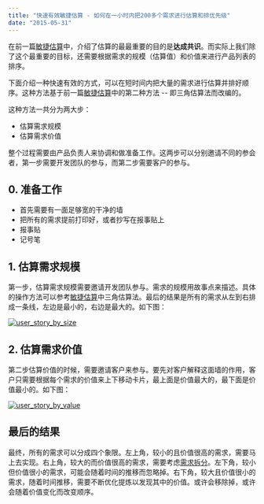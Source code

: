 ```yaml
---
title: "快速有效敏捷估算 - 如何在一小时内把200多个需求进行估算和排优先级"
date: "2015-05-31"
---
```


在前一篇[敏捷估算](http://bobjiang.com/2015/05/14/estimation_in_scrum/)中，介绍了估算的最最重要的目的是**达成共识**。而实际上我们除了这个最重要的目标，还需要根据需求的规模（估算值）和价值来进行产品列表的排序。

下面介绍一种快速有效的方式，可以在短时间内把大量的需求进行估算并排好顺序。这种方法基于前一篇[敏捷估算](http://bobjiang.com/2015/05/14/estimation_in_scrum/)中的第二种方法 -- 即三角估算法而改编的。

这种方法一共分为两大步：

- 估算需求规模
- 估算需求价值

整个过程需要由产品负责人来协调和做准备工作。这两步可以分别邀请不同的参会者，第一步需要开发团队的参与，而第二步需要客户的参与。

## 0\. 准备工作

- 首先需要有一面足够宽的干净的墙
- 把所有的需求提前打印好，或者抄写在报事贴上
- 报事贴
- 记号笔

## 1\. 估算需求规模

第一步，估算需求规模需要邀请开发团队参与。需求的规模用故事点来描述。具体的操作方法可以参考[敏捷估算](http://bobjiang.com/2015/05/14/estimation_in_scrum/)中三角估算法。最后的结果是所有的需求从左到右排成一条线，左边是最小的，右边是最大的。如下图：

[![user_story_by_size](http://bobjiang.com/wp-content/uploads/2015/05/user_story_by_size.jpg)](http://bobjiang.com/wp-content/uploads/2015/05/user_story_by_size.jpg)

## 2\. 估算需求价值

第二步估算价值的时候，需要邀请客户来参与。要先对客户解释这面墙的作用，客户只需要根据每个需求的价值来上下移动卡片，最上面是价值最大的，最下面是价值最小的。如下图：

[![user_story_by_value](http://bobjiang.com/wp-content/uploads/2015/05/user_story_by_value.jpg)](http://bobjiang.com/wp-content/uploads/2015/05/user_story_by_value.jpg)

## 最后的结果

最终，所有的需求可以分成四个象限。左上角，较小的且价值很高的需求，需要马上去实现。右上角，较大的而价值很高的需求，需要考虑[需求拆分](http://bobjiang.com/2015/01/10/how-to-split-user-story/)。左下角，较小但价值很小的需求，可能会随着时间的推移而忽略掉。右下角，较大且价值很小的需求，随着时间推移，需要不断优化提炼以发现其中的价值。或许会移除掉，或许会随着价值变化而改变顺序。

